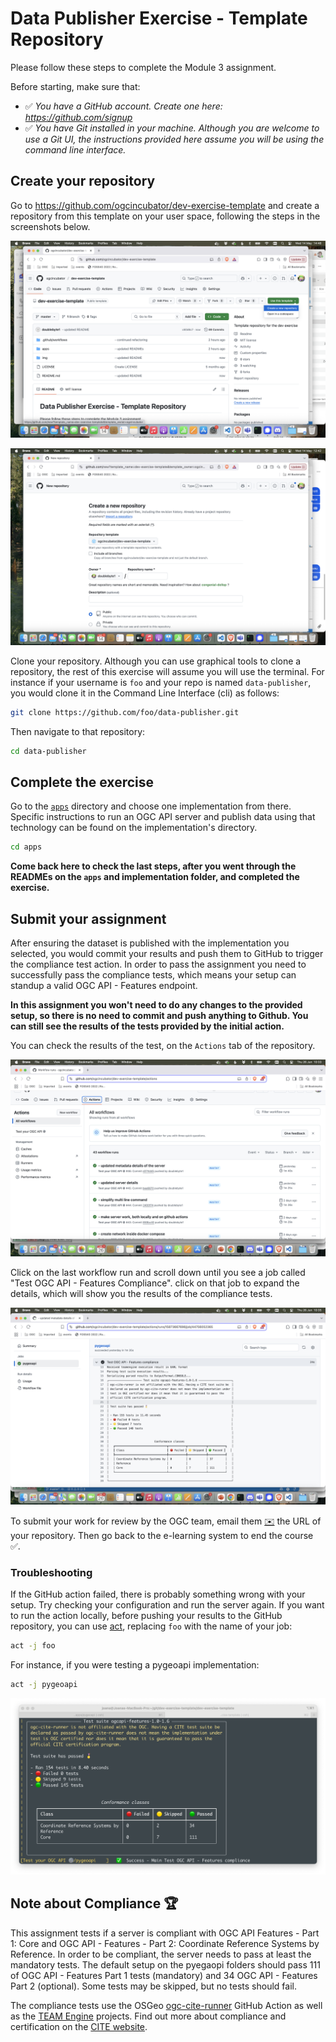 # Data Publisher Exercise - Template Repository

Please follow these steps to complete the Module 3 assignment.

Before starting, make sure that:

- ✅ *You have a GitHub account. Create one here: https://github.com/signup*
- ✅ *You have Git installed in your machine. Although you are welcome to use a Git UI, the instructions provided here assume you will be using the command line interface.*

## Create your repository

Go to https://github.com/ogcincubator/dev-exercise-template and create a repository from this template on your user space, following the steps in the screenshots below.

![Create repo on GitHub - step 1](./img/github1.png)

![Create repo on GitHub - step 2](./img/github2.png)

Clone your repository. Although you can use graphical tools to clone a repository, the rest of this exercise will assume you will use the terminal. For instance if your username is `foo` and your repo is named `data-publisher`, you would clone it in the Command Line Interface (cli) as follows:

```bash
git clone https://github.com/foo/data-publisher.git
```

Then navigate to that repository:

```bash
cd data-publisher
```

## Complete the exercise

Go to the [`apps`](./apps/) directory and choose one implementation from there. Specific instructions to run an OGC API server and publish data using that technology can be found on the implementation's directory.

```bash
cd apps
```

**Come back here to check the last steps, after you went through the READMEs on the `apps` and implementation folder, and completed the exercise.**

## Submit your assignment

After ensuring the dataset is published with the implementation you selected, you would commit your results and push them to GitHub to trigger the compliance test action. In order to pass the assignment you need to successfully pass the compliance tests, which means your setup can standup a valid OGC API - Features endpoint.

**In this assignment you won't need to do any changes to the provided setup, so there is no need to commit and push anything to Github. You can still see the results of the tests provided by the initial action.**

You can check the results of the test, on the `Actions` tab of the repository.

![Check the output of the GitHub action](./img/github3.png)

Click on the last workflow run and scroll down until you see a job called "Test OGC API - Features Compliance". click on that job to expand the details, which will show you the results of the compliance tests.

![Check the output of the GitHub action](./img/github_action.png)

To submit your work for review by the OGC team, email them [✉️](mailto:training@ogc.org) the URL of your repository. Then go back to the e-learning system to end the course ✅.

### Troubleshooting

If the GitHub action failed, there is probably something wrong with your setup. Try checking your configuration and run the server again. If you want to run the action locally, before pushing your results to the GitHub repository, you can use [act](https://github.com/nektos/act), replacing `foo` with the name of your job: 

```bash
act -j foo
```

For instance, if you were testing a pygeoapi implementation:

```bash
act -j pygeoapi
```

![Act output on a console](./img/act-output.png)

## Note about Compliance 🏆

This assignment tests if a server is compliant with OGC API Features - Part 1: Core and OGC API - Features - Part 2: Coordinate Reference Systems by Reference. In order to be compliant, the server needs to pass at least the mandatory tests. The default setup on the pyegaopi folders should pass 111 of OGC API - Features Part 1 tests (mandatory) and 34 OGC API - Features Part 2 (optional). Some tests may be skipped, but no tests should fail.

The compliance tests use the OSGeo [ogc-cite-runner](https://github.com/OSGeo/ogc-cite-runner) GitHub Action as well as the [TEAM Engine](https://github.com/opengeospatial/teamengine) projects. Find out more about compliance and certification on the [CITE website](https://cite.opengeospatial.org/teamengine).
